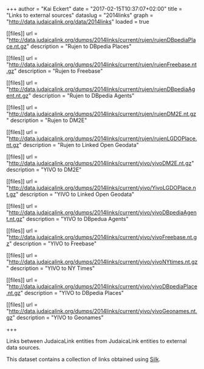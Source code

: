 +++
author = "Kai Eckert"
date = "2017-02-15T10:37:07+02:00"
title = "Links to external sources"
dataslug = "2014links"
graph = "http://data.judaicalink.org/data/2014links"
loaded = true


[[files]]
	url = "http://data.judaicalink.org/dumps/2014links/current/rujen/rujenDBpediaPlace.nt.gz"
	description = "Rujen to DBpedia Places"
	
[[files]]
	url = "http://data.judaicalink.org/dumps/2014links/current/rujen/rujenFreebase.nt.gz"
	description = "Rujen to Freebase"
	
[[files]]
	url = "http://data.judaicalink.org/dumps/2014links/current/rujen/rujenDBpediaAgent.nt.gz"
	description = "Rujen to DBpedia Agents"
	
[[files]]
	url = "http://data.judaicalink.org/dumps/2014links/current/rujen/rujenDM2E.nt.gz"
	description = "Rujen to DM2E"
	
[[files]]
	url = "http://data.judaicalink.org/dumps/2014links/current/rujen/rujenLGDOPlace.nt.gz"
	description = "Rujen to Linked Open Geodata"
	
[[files]]
	url = "http://data.judaicalink.org/dumps/2014links/current/yivo/yivoDM2E.nt.gz"
	description = "YIVO to DM2E"
	
[[files]]
	url = "http://data.judaicalink.org/dumps/2014links/current/yivo/YivoLGDOPlace.nt.gz"
	description = "YIVO to Linked Open Geodata"
	
[[files]]
	url = "http://data.judaicalink.org/dumps/2014links/current/yivo/yivoDBpediaAgent.nt.gz"
	description = "YIVO to DBpedua Agents"
	
[[files]]
	url = "http://data.judaicalink.org/dumps/2014links/current/yivo/yivoFreebase.nt.gz"
	description = "YIVO to Freebase"
	
[[files]]
	url = "http://data.judaicalink.org/dumps/2014links/current/yivo/yivoNYtimes.nt.gz"
	description = "YIVO to NY Times"
	
[[files]]
	url = "http://data.judaicalink.org/dumps/2014links/current/yivo/yivoDBpediaPlace.nt.gz"
	description = "YIVO to DBpedia Places"
	
[[files]]
	url = "http://data.judaicalink.org/dumps/2014links/current/yivo/yivoGeonames.nt.gz"
	description = "YIVO to Geonames"
	
+++

Links between JudaicaLink entities from JudaicaLink entities to external data sources.
<!--more-->

This dataset contains a collection of links obtained using [Silk](http://silkframework.org/). 
